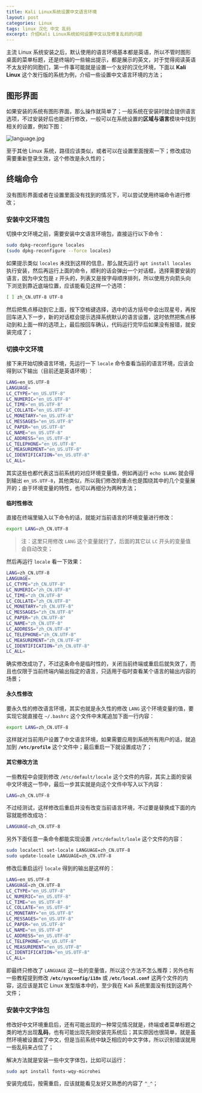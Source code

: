 ```yaml
---
title: Kali Linux系统设置中文语言环境
layout: post
categories: Linux
tags: linux 汉化 中文 乱码
excerpt: 介绍Kali Linux系统如何设置中文以及修复乱码的问题
---
```

主流 Linux 系统安装之后，默认使用的语言环境基本都是英语，所以不管时图形桌面的菜单标题，还是终端的一些输出提示，都是展示的英文，对于觉得阅读英语不太友好的同胞们，第一件事可能就是设置一个友好的汉化环境，下面以 **Kali Linux** 这个发行版的系统为例，介绍一些设置中文语言环境的方法；

## 图形界面

如果安装的系统有图形界面，那么操作就简单了；一般系统在安装时就会提供语言选项，不过安装好后也能进行修改，一般可以在系统设置的**区域与语言**模块中找到相关的设置，例如下图：

![language.jpg](https://i.loli.net/2020/04/15/sOjHYfuMplZ9E6b.jpg)

至于其他 Linux 系统，路径应该类似，或者可以在设置里面搜索一下；修改成功需要重新登录生效，这个修改是永久性的；

## 终端命令

没有图形界面或者在设置里面没有找到的情况下，可以尝试使用终端命令进行修改；

### 安装中文环境包

切换中文环境之前，需要安装中文语言环境包，直接运行以下命令：
```sh
sudo dpkg-reconfigure locales
(sudo dpkg-reconfigure --force locales)
```

如果提示类似 `locales` 未找到这样的信息，那么就先运行 `apt install locales` 执行安装，然后再运行上面的命令，顺利的话会弹出一个对话框，选择需要安装的语言，因为中文包是 `z` 开头的，列表又是按字母顺序排列，所以使用方向箭头向下浏览到靠近底端位置，应该能看见这样一个选项：
```sh
[ ] zh_CN.UTF-8 UTF-8
```

然后把焦点移动到它上面，按下空格键选择，选中的话方括号中会出现星号，再按回车进入下一步，新的对话框会提示选择系统默认的语言设置，这时依然把焦点移动到和上面一样的选项上，最后按回车确认，代码运行完毕后如果没有报错，就安装完成了；

### 切换中文环境

接下来开始切换语言环境，先运行一下 `locale` 命令查看当前的语言环境，应该会得到以下输出（目前还是英语环境）：
```sh
LANG=en_US.UTF-8
LANGUAGE=
LC_CTYPE="en_US.UTF-8"
LC_NUMERIC="en_US.UTF-8"
LC_TIME="en_US.UTF-8"
LC_COLLATE="en_US.UTF-8"
LC_MONETARY="en_US.UTF-8"
LC_MESSAGES="en_US.UTF-8"
LC_PAPER="en_US.UTF-8"
LC_NAME="en_US.UTF-8"
LC_ADDRESS="en_US.UTF-8"
LC_TELEPHONE="en_US.UTF-8"
LC_MEASUREMENT="en_US.UTF-8"
LC_IDENTIFICATION="en_US.UTF-8"
LC_ALL=
```

其实这些也都代表这当前系统的对应环境变量值，例如再运行 `echo $LANG` 就会得到输出 `en_US.UTF-8`，其他类似，所以我们修改的重点也是围绕其中的几个变量展开的；由于环境变量的特性，也可以再细分为两种方法；

#### 临时性修改

直接在终端里输入以下命令的话，就能对当前语言的环境变量进行修改：
```sh
export LANG=zh_CN.UTF-8
```

> 注：这里只用修改 `LANG` 这个变量就行了，后面的其它以 `LC` 开头的变量值会自动改变；

然后再运行 `locale` 看一下效果：
```sh
LANG=zh_CN.UTF-8
LANGUAGE=
LC_CTYPE="zh_CN.UTF-8"
LC_NUMERIC="zh_CN.UTF-8"
LC_TIME="zh_CN.UTF-8"
LC_COLLATE="zh_CN.UTF-8"
LC_MONETARY="zh_CN.UTF-8"
LC_MESSAGES="zh_CN.UTF-8"
LC_PAPER="zh_CN.UTF-8"
LC_NAME="zh_CN.UTF-8"
LC_ADDRESS="zh_CN.UTF-8"
LC_TELEPHONE="zh_CN.UTF-8"
LC_MEASUREMENT="zh_CN.UTF-8"
LC_IDENTIFICATION="zh_CN.UTF-8"
LC_ALL=
```

确实修改成功了，不过这条命令是临时性的，关闭当前终端或重启后就失效了，而且也仅限于当前终端内输出指定的语言，只适用于临时查看某个语言的输出内容的场景；

#### 永久性修改

要永久性的修改语言环境，其实也就是永久性的修改 `LANG` 这个环境变量的值，要实现它就直接在 `~/.bashrc` 这个文件中末尾追加下面一行内容：
```sh
export LANG=zh_CN.UTF-8
```

这样就对当前用户设置了中文语言环境，如果需要应用到系统所有用户的话，就追加到 **`/etc/profile`** 这个文件中；最后重启一下就设置成功了；

#### 其它修改方法

一些教程中会提到修改 `/etc/default/locale` 这个文件的内容，其实上面的安装中文环境这一节中，最后一步其实就是向这个文件中写入以下内容：
```sh
LANG=zh_CN.UTF-8
```

不过经测试，这样修改后重启并没有改变当前语言环境，不过要是替换成下面的内容就能修改成功：
```sh
LANGUAGE=zh_CN.UTF-8
```

另外下面任意一条命令都能实现设置 `/etc/default/loale` 这个文件的内容：
```sh
sudo localectl set-locale LANGUAGE=zh_CN.UTF-8
sudo update-lcoale LANGUAGE=zh_CN.UTF-8
```

修改后重启运行 `locale` 得到的输出是这样的：
```sh
LANG=en_US.UTF-8
LANGUAGE=zh_CN.UTF-8
LC_CTYPE="en_US.UTF-8"
LC_NUMERIC="en_US.UTF-8"
LC_TIME="en_US.UTF-8"
LC_COLLATE="en_US.UTF-8"
LC_MONETARY="en_US.UTF-8"
LC_MESSAGES="en_US.UTF-8"
LC_PAPER="en_US.UTF-8"
LC_NAME="en_US.UTF-8"
LC_ADDRESS="en_US.UTF-8"
LC_TELEPHONE="en_US.UTF-8"
LC_MEASUREMENT="en_US.UTF-8"
LC_IDENTIFICATION="en_US.UTF-8"
LC_ALL=
```

即最终只修改了 `LANGUAGE` 这一处的变量值，所以这个方法不怎么推荐；另外也有一些教程提到修改 **`/etc/sysconfig/i18n`** 或 **`/etc/local.conf`** 这两个文件的内容，这应该是其它 Linux 发型版本中的，至少我在 Kali 系统里面没有找到这两个文件；

### 安装中文字体包

修改好中文环境重启后，还有可能出现的一种常见情况就是，终端或者菜单标题之类的地方出现**乱码**，也有可能出现先刚安装完系统后；其实原因也很简单，就是虽然环境被设置成了中文，但是当前系统中缺乏相应的中文字体，所以识别错误就用一些乱码来占位了；

解决方法就是安装一些中文字体包，比如可以运行：
```sh
sudo apt install fonts-wqy-microhei
```

安装完成后，按需重启，应该就能看见友好又熟悉的内容了 `^_^`；